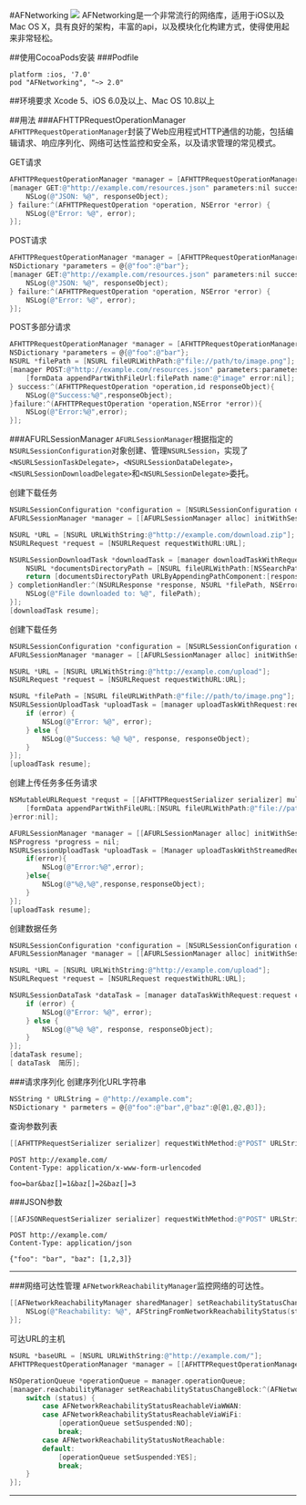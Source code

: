 #AFNetworking
![](https://github.com/zt19916161/blog/raw/matser/Image/14032601.png)
AFNetworking是一个非常流行的网络库，适用于iOS以及Mac OS X，具有良好的架构，丰富的api，以及模块化化构建方式，使得使用起来非常轻松。

##使用CocoaPods安装
###Podfile
```
platform :ios, '7.0'
pod "AFNetworking", "~> 2.0"
```

##环境要求
Xcode 5、iOS 6.0及以上、Mac OS 10.8以上

##用法
###AFHTTPRequestOperationManager
`AFHTTPRequestOperationManager`封装了Web应用程式HTTP通信的功能，包括编辑请求、响应序列化、网络可达性监控和安全系，以及请求管理的常见模式。

GET请求
```Objective-C
AFHTTPRequestOperationManager *manager = [AFHTTPRequestOperationManager manager];
[manager GET:@"http://example.com/resources.json" parameters:nil success:^(AFHTTPRequestOperation *operation, id responseObject) {
    NSLog(@"JSON: %@", responseObject);
} failure:^(AFHTTPRequestOperation *operation, NSError *error) {
    NSLog(@"Error: %@", error);
}];
```
POST请求
```Objective-C
AFHTTPRequestOperationManager *manager = [AFHTTPRequestOperationManager manager];
NSDictionary *parameters = @{@"foo":@"bar"};
[manager GET:@"http://example.com/resources.json" parameters:nil success:^(AFHTTPRequestOperation *operation, id responseObject) {
    NSLog(@"JSON: %@", responseObject);
} failure:^(AFHTTPRequestOperation *operation, NSError *error) {
    NSLog(@"Error: %@", error);
}];
```
POST多部分请求
```Objective-C
AFHTTPRequestOperationManager *manager = [AFHTTPRequestOperationManager manager];
NSDictionary *parameters = @{@"foo":@"bar"};
NSURL *filePath = [NSURL fileURLWithPath:@"file://path/to/image.png"];
[manager POST:@"http://example.com/resources.json" parameters:parametes construtingBodyWithBlock:^(id<AFMultipartFormData> formData){
	[formData appendPartWithFileUrl:filePath name:@"image" error:nil];
} success:^(AFHTTPRequestOperation *operation,id responseObject){
	NSLog(@"Success:%@",responseObject);
}failure:^(AFHTTPRequestOperation *operation,NSError *error)){
	NSLog(@"Error:%@",error);
}];
```
###AFURLSessionManager
`AFURLSessionManager`根据指定的`NSURLSessionConfiguration`对象创建、管理`NSURLSession`，实现了`<NSURLSessionTaskDelegate>`，`<NSURLSessionDataDelegate>`，`<NSURLSessionDownloadDelegate>`和`<NSURLSessionDelegate>`委托。

创建下载任务
```Objective-C
NSURLSessionConfiguration *configuration = [NSURLSessionConfiguration defaultSessionConfiguration];
AFURLSessionManager *manager = [[AFURLSessionManager alloc] initWithSessionConfiguration:configuration];

NSURL *URL = [NSURL URLWithString:@"http://example.com/download.zip"];
NSURLRequest *request = [NSURLRequest requestWithURL:URL];

NSURLSessionDownloadTask *downloadTask = [manager downloadTaskWithRequest:request progress:nil destination:^NSURL *(NSURL *targetPath, NSURLResponse *response) {
    NSURL *documentsDirectoryPath = [NSURL fileURLWithPath:[NSSearchPathForDirectoriesInDomains(NSDocumentDirectory, NSUserDomainMask, YES) firstObject]];
    return [documentsDirectoryPath URLByAppendingPathComponent:[response suggestedFilename]];
} completionHandler:^(NSURLResponse *response, NSURL *filePath, NSError *error) {
    NSLog(@"File downloaded to: %@", filePath);
}];
[downloadTask resume];
```

创建下载任务
```Objective-C
NSURLSessionConfiguration *configuration = [NSURLSessionConfiguration defaultSessionConfiguration];
AFURLSessionManager *manager = [[AFURLSessionManager alloc] initWithSessionConfiguration:configuration];

NSURL *URL = [NSURL URLWithString:@"http://example.com/upload"];
NSURLRequest *request = [NSURLRequest requestWithURL:URL];

NSURL *filePath = [NSURL fileURLWithPath:@"file://path/to/image.png"];
NSURLSessionUploadTask *uploadTask = [manager uploadTaskWithRequest:request fromFile:filePath progress:nil completionHandler:^(NSURLResponse *response, id responseObject, NSError *error) {
    if (error) {
        NSLog(@"Error: %@", error);
    } else {
        NSLog(@"Success: %@ %@", response, responseObject);
    }
}];
[uploadTask resume];
```

创建上传任务多任务请求
```Objective-C
NSMutableURLRequest *requst = [[AFHTTPRequestSerializer serializer] multipartFormRequestWithMethod:@"POST" URLString:@"http://example.com/upload" parameters:nil constructingBodyWithBlock:^(id<AFMultipartFormData> formData) {
	[formData appendPartWithFileURL:[NSURL fileURLWithPath:@"file://path/to/image.jpg"] name:@"file" fileName:@"filename.jpg" mimeType:@"image/jpeg" error:nil];
}error:nil];

AFURLSessionManager *manager = [[AFURLSessionManager alloc] initWithSessionConfigguration:[NSURLSessionConfiguration defaultSessionConfiguration]];
NSProgress *progress = nil;
NSURLSessionUploadTask *uploadTask = [Manager uploadTaskWithStreamedRequest:request progress:&progress completionHandler:^(NSURLResponse *response,id responseObject,NSError *error){
	if(error){
		NSLog(@"Error:%@",error);
	}else{
		NSLog(@"%@,%@",response,responseObject);
	}
}];
[uploadTask resume];
```

创建数据任务
```Objective-C
NSURLSessionConfiguration *configuration = [NSURLSessionConfiguration defaultSessionConfiguration];
AFURLSessionManager *manager = [[AFURLSessionManager alloc] initWithSessionConfiguration:configuration];

NSURL *URL = [NSURL URLWithString:@"http://example.com/upload"];
NSURLRequest *request = [NSURLRequest requestWithURL:URL];

NSURLSessionDataTask *dataTask = [manager dataTaskWithRequest:request completionHandler:^(NSURLResponse *response, id responseObject, NSError *error) {
    if (error) {
        NSLog(@"Error: %@", error);
    } else {
        NSLog(@"%@ %@", response, responseObject);
    }
}];
[dataTask resume];
[ dataTask  简历];
```
###请求序列化
创建序列化URL字符串
```Objective-C
NSString * URLString = @"http://example.com";
NSDictionary * parmeters = @{@"foo":@"bar",@"baz":@[@1,@2,@3]};
```
查询参数列表
```objective-c
[[AFHTTPRequestSerializer serializer] requestWithMethod:@"POST" URLString:URLString parameters:parameters];
```
 	POST http://example.com/
    Content-Type: application/x-www-form-urlencoded

    foo=bar&baz[]=1&baz[]=2&baz[]=3

###JSON参数
```objective-c
[[AFJSONRequestSerializer serializer] requestWithMethod:@"POST" URLString:URLString parameters:parameters];
```

  	POST http://example.com/
    Content-Type: application/json

    {"foo": "bar", "baz": [1,2,3]}

---
###网络可达性管理
`AFNetworkReachabilityManager`监控网络的可达性。
```objective-c
[[AFNetworkReachabilityManager sharedManager] setReachabilityStatusChangeBlock:^(AFNetworkReachabilityStatus status) {
    NSLog(@"Reachability: %@", AFStringFromNetworkReachabilityStatus(status));
}];
```
可达URL的主机
```objective-c
NSURL *baseURL = [NSURL URLWithString:@"http://example.com/"];
AFHTTPRequestOperationManager *manager = [[AFHTTPRequestOperationManager alloc] initWithBaseURL:baseURL];

NSOperationQueue *operationQueue = manager.operationQueue;
[manager.reachabilityManager setReachabilityStatusChangeBlock:^(AFNetworkReachabilityStatus status) {
    switch (status) {
        case AFNetworkReachabilityStatusReachableViaWWAN:
        case AFNetworkReachabilityStatusReachableViaWiFi:
            [operationQueue setSuspended:NO];
            break;
        case AFNetworkReachabilityStatusNotReachable:
        default:
            [operationQueue setSuspended:YES];
            break;
    }
}];
```

---
